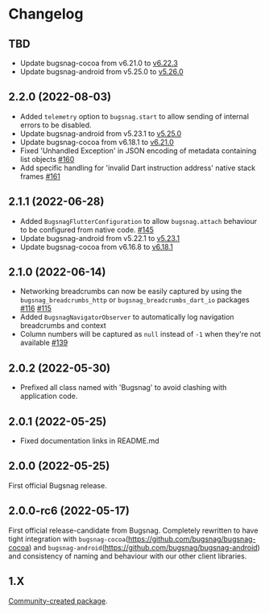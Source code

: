 # Changelog

## TBD

- Update bugsnag-cocoa from v6.21.0 to [v6.22.3](https://github.com/bugsnag/bugsnag-cocoa/blob/master/CHANGELOG.md#6222-2022-09-01)
- Update bugsnag-android from v5.25.0 to [v5.26.0](https://github.com/bugsnag/bugsnag-android/blob/master/CHANGELOG.md#5260-2022-08-18)

## 2.2.0 (2022-08-03)

- Added `telemetry` option to `bugsnag.start` to allow sending of internal errors to be disabled.
- Update bugsnag-android from v5.23.1 to [v5.25.0](https://github.com/bugsnag/bugsnag-android/blob/master/CHANGELOG.md#5250-2022-07-19)
- Update bugsnag-cocoa from v6.18.1 to [v6.21.0](https://github.com/bugsnag/bugsnag-cocoa/blob/master/CHANGELOG.md#6210-2022-07-20)
- Fixed 'Unhandled Exception' in JSON encoding of metadata containing list objects
  [#160](https://github.com/bugsnag/bugsnag-flutter/pull/160)
- Add specific handling for 'invalid Dart instruction address' native stack frames
  [#161](https://github.com/bugsnag/bugsnag-flutter/pull/161)

## 2.1.1 (2022-06-28)

- Added `BugsnagFlutterConfiguration` to allow `bugsnag.attach` behaviour to be configured from native code.
  [#145](https://github.com/bugsnag/bugsnag-flutter/pull/145)
- Update bugsnag-android from v5.22.1 to [v5.23.1](https://github.com/bugsnag/bugsnag-android/blob/master/CHANGELOG.md#5231-2022-06-23)
- Update bugsnag-cocoa from v6.16.8 to [v6.18.1](https://github.com/bugsnag/bugsnag-cocoa/blob/master/CHANGELOG.md#6181-2022-06-22)

## 2.1.0 (2022-06-14)

- Networking breadcrumbs can now be easily captured by using the `bugsnag_breadcrumbs_http` or `bugsnag_breadcrumbs_dart_io` packages
  [#116](https://github.com/bugsnag/bugsnag-flutter/pull/116) 
  [#115](https://github.com/bugsnag/bugsnag-flutter/pull/115)
- Added `BugsnagNavigatorObserver` to automatically log navigation breadcrumbs and context
- Column numbers will be captured as `null` instead of `-1` when they're not available
  [#139](https://github.com/bugsnag/bugsnag-flutter/pull/139)

## 2.0.2 (2022-05-30)

- Prefixed all class named with 'Bugsnag' to avoid clashing with application code.

## 2.0.1 (2022-05-25)

- Fixed documentation links in README.md

## 2.0.0 (2022-05-25)

First official Bugsnag release.

## 2.0.0-rc6 (2022-05-17)

First official release-candidate from Bugsnag. Completely rewritten to have tight integration with `bugsnag-cocoa`(https://github.com/bugsnag/bugsnag-cocoa) and `bugsnag-android`(https://github.com/bugsnag/bugsnag-android) and consistency of naming and behaviour with our other client libraries.

## 1.X 

[Community-created package](https://github.com/GetDutchie/bugsnag_flutter).
